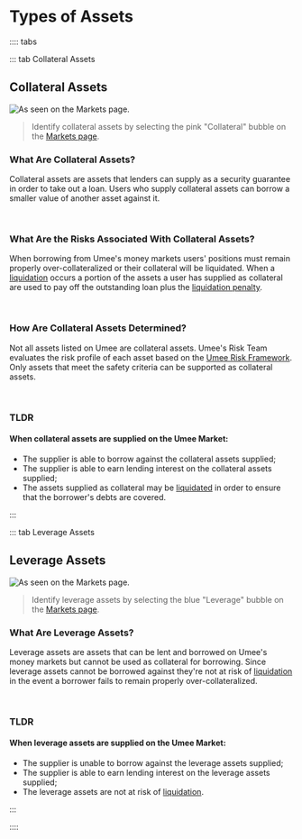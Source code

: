 # Types of Assets



:::: tabs

::: tab Collateral Assets

## Collateral Assets

![As seen on the Markets page.](/bg/collateral-bubble.png)

> Identify collateral assets by selecting the pink "Collateral" bubble on the [Markets page](https://app.umee.cc/#/markets).

### What Are Collateral Assets?

Collateral assets are assets that lenders can supply as a security guarantee in order to take out a loan. Users who supply collateral assets can borrow a smaller value of another asset against it. 

<br>

### What Are the Risks Associated With Collateral Assets?

When borrowing from Umee's money markets users' positions must remain properly over-collateralized or their collateral will be liquidated. When a [liquidation](/learn-the-basics/umee-basics/common-terms.html#liquidation) occurs a portion of the assets a user has supplied as collateral are used to pay off the outstanding loan plus the [liquidation penalty](/learn-the-basics/umee-basics/common-terms.html#liquidation-penalty). 

<br>

### How Are Collateral Assets Determined?

Not all assets listed on Umee are collateral assets. Umee's Risk Team evaluates the risk profile of each asset based on the [Umee Risk Framework](/governance/asset-listing/risk-assessment-methodology). Only assets that meet the safety criteria can be supported as collateral assets.

<br>

### TLDR

#### When collateral assets are supplied on the Umee Market:
- The supplier is able to borrow against the collateral assets supplied;
- The supplier is able to earn lending interest on the collateral assets supplied;
- The assets supplied as collateral may be [liquidated](/learn-the-basics/umee-basics/common-terms.html#liquidation) in order to ensure that the borrower's debts are covered.

:::

::: tab Leverage Assets

## Leverage Assets

![As seen on the Markets page.](/bg/leverage-bubble.png)

> Identify leverage assets by selecting the blue "Leverage" bubble on the [Markets page](https://app.umee.cc/#/markets).

### What Are Leverage Assets?

Leverage assets are assets that can be lent and borrowed on Umee's money markets but cannot be used as collateral for borrowing. Since leverage assets cannot be borrowed against they're not at risk of [liquidation](/learn-the-basics/umee-basics/common-terms.html#liquidation) in the event a borrower fails to remain properly over-collateralized.

<br>

### TLDR

#### When leverage assets are supplied on the Umee Market:
- The supplier is unable to borrow against the leverage assets supplied;
- The supplier is able to earn lending interest on the leverage assets supplied;
- The leverage assets are not at risk of [liquidation](/learn-the-basics/umee-basics/common-terms.html#liquidation).

:::

::::